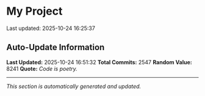# My Project


Last updated: 2025-10-24 16:25:37


























































































































































































































































































































































































































































































































































































































































































































































































































































































































































































































































































































































































































































































































































































































































































































































































































































































































































































































































































































































































































































































































































































































































































































































































































































































































































































































































































































































































































































































































































































































































## Auto-Update Information

**Last Updated:** 2025-10-24 16:51:32
**Total Commits:** 2547
**Random Value:** 8241
**Quote:** _Code is poetry._

---
_This section is automatically generated and updated._